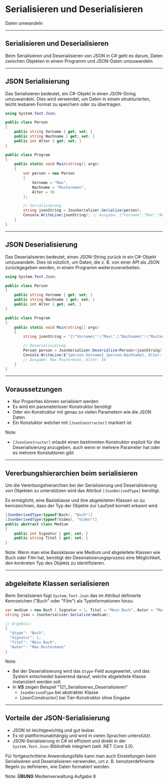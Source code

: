 # Serialisieren und Deserialisieren 

Daten umwandeln

---

<!-- .slide: class="left" -->
## Serialisieren und Deserialisieren

Beim Serialisieren und Deserialisieren von JSON in C\# geht es darum, Daten zwischen Objekten in einem Programm und JSON-Daten umzuwandeln. 

---

<!-- .slide: class="left" -->
## JSON Serialisierung

Das Serialisieren bedeutet, ein C\#-Objekt in einen JSON-String umzuwandeln. Dies wird verwendet, um Daten in einem strukturierten, leicht lesbaren Format zu speichern oder zu übertragen.

```csharp
using System.Text.Json;

public class Person
{
    public string Vorname { get; set; }
    public string Nachname { get; set; }
    public int Alter { get; set; }
}

public class Program
{
    public static void Main(string[] args)
    {
        var person = new Person
        {
            Vorname = "Max",
            Nachname = "Mustermann",
            Alter = 30
        };

        // Serialisierung
        string jsonString = JsonSerializer.Serialize(person);
        Console.WriteLine(jsonString); // Ausgabe: {"Vorname":"Max","Nachname":"Mustermann","Alter":30}
    }
}
```

---

<!-- .slide: class="left" -->
## JSON Deserialisierung

Das Deserialisieren bedeutet, einen JSON-String zurück in ein C\#-Objekt umzuwandeln. Dies ist nützlich, um Daten, die z. B. von einer API als JSON zurückgegeben werden, in einem Programm weiterzuverarbeiten.

```csharp
using System.Text.Json;

public class Person
{
    public string Vorname { get; set; }
    public string Nachname { get; set; }
    public int Alter { get; set; }
}

public class Program
{
    public static void Main(string[] args)
    {
        string jsonString = "{\"Vorname\":\"Max\",\"Nachname\":\"Mustermann\",\"Alter\":30}";

        // Deserialisierung
        Person person = JsonSerializer.Deserialize<Person>(jsonString);
        Console.WriteLine($"{person.Vorname} {person.Nachname}, Alter: {person.Alter}");
        // Ausgabe: Max Mustermann, Alter: 30
    }
}
```

---

<!-- .slide: class="left" -->
## Voraussetzungen

* Nur Properties können serialisiert werden
* Es wird ein parameterloser Konstruktor benötigt
* Oder ein Konstruktur mit genau so vielen Parametern wie die JSON Daten
* Ein Konstuktor welcher mit `[JsonConstructor]` markiert ist

Note:
* `[JsonConstructor]` erlaubt einen bestimmten Konstruktor explizit für die Deserialisierung anzugeben, auch wenn er mehrere Parameter hat oder es mehrere Konstuktoren gibt

---

<!-- .slide: class="left" -->
## Vererbungshierarchien beim serialisieren

Um die Vererbungshierarchien bei der Serialisierung und Deserialisierung von Objekten zu unterstützen wird das Attribut `[JsonDerivedType]` benötigt.

Es ermöglicht, eine Basisklasse und ihre abgeleiteten Klassen so zu kennzeichnen, dass der Typ der Objekte zur Laufzeit korrekt erkannt wird.

```csharp
[JsonDerivedType(typeof(Buch), "Buch")]
[JsonDerivedType(typeof(Video), "Video")]
public abstract class Medium
{
    public int Signatur { get; set; }
    public string Titel { get; set; }
}
```

Note: 
Wenn man eine Basisklasse wie Medium und abgeleitete Klassen wie Buch oder Film hat, benötigt der Deserialisierungsprozess eine Möglichkeit, den konkreten Typ des Objekts zu identifizieren.

---

<!-- .slide: class="left" -->
## abgeleitete Klassen serialisieren

Beim Serialisieren fügt `System.Text.Json` das im Attribut definierte Kennzeichen ("Buch" oder "Film") als Typinformationen hinzu.

```csharp
var medium = new Buch { Signatur = 1, Titel = "Mein Buch", Autor = "Max Mustermann" };
string json = JsonSerializer.Serialize(medium);

// Ergebnis:
{
  "$type": "Buch",
  "Signatur": 1,
  "Titel": "Mein Buch",
  "Autor": "Max Mustermann"
}
```

Note:
* Bei der Deserialisierung wird das `$type`-Feld ausgewertet, und das System entscheidet basierend darauf, welche abgeleitete Klasse instanziiert werden soll.
* In **VS** zeigen Beispiel "121_Serialisieren_Deserialisieren"
  * `JsonDerivedType` bei abstrakter Klasse
  * [JsonConstructor] bei Tier-Konstruktor ohne Eingabe

---

<!-- .slide: class="left" -->
## Vorteile der JSON-Serialisierung

* JSON ist leichtgewichtig und gut lesbar.
* Es ist plattformunabhängig und wird in vielen Sprachen unterstützt.
* JSON-Serialisierung in C# ist effizient und direkt in der `System.Text.Json`-Bibliothek integriert (seit .NET Core 3.0).

Für fortgeschrittene Anwendungsfälle kann man auch Einstellungen beim Serialisieren und Deserialisieren verwenden, um z. B. benutzerdefinierte Regeln zu definieren, wie Daten formatiert werden.

Note: 
**ÜBUNG** Medienverwaltung Aufgabe 8